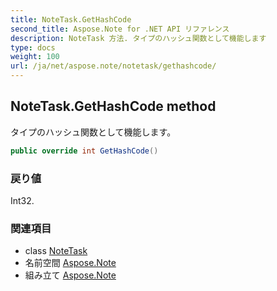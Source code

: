 ```yaml
---
title: NoteTask.GetHashCode
second_title: Aspose.Note for .NET API リファレンス
description: NoteTask 方法. タイプのハッシュ関数として機能します
type: docs
weight: 100
url: /ja/net/aspose.note/notetask/gethashcode/
---
```

## NoteTask.GetHashCode method

タイプのハッシュ関数として機能します。

```csharp
public override int GetHashCode()
```

### 戻り値

Int32.

### 関連項目

* class [NoteTask](../)
* 名前空間 [Aspose.Note](../../notetask/)
* 組み立て [Aspose.Note](../../../)



